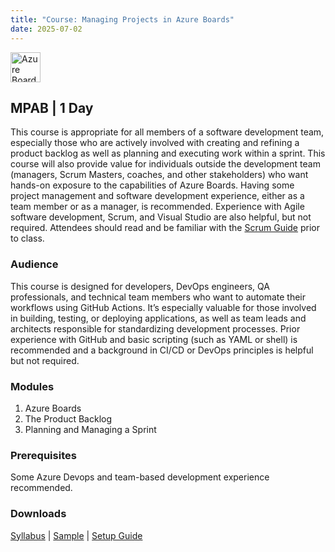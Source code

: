 ```yaml
---
title: "Course: Managing Projects in Azure Boards"
date: 2025-07-02
---
```


<img src="/images/azure-devops/azure-boards.png" alt="Azure Boards" style="height: 48px; margin-bottom: 0; vertical-align: middle;">

## MPAB | 1 Day
This course is appropriate for all members of a software development team, especially those who are actively involved with creating and refining a product backlog as well as planning and executing work within a sprint. This course will also provide value for individuals outside the development team (managers, Scrum Masters, coaches, and other stakeholders) who want hands-on exposure to the capabilities of Azure Boards. Having some project management and software development experience, either as a team member or as a manager, is recommended. Experience with Agile software development, Scrum, and Visual Studio are also helpful, but not required. Attendees should read and be familiar with the [Scrum Guide](https://scrumguides.org) prior to class.
### Audience
This course is designed for developers, DevOps engineers, QA professionals, and technical team members who want to automate their workflows using GitHub Actions. It’s especially valuable for those involved in building, testing, or deploying applications, as well as team leads and architects responsible for standardizing development processes. Prior experience with GitHub and basic scripting (such as YAML or shell) is recommended and a background in CI/CD or DevOps principles is helpful but not required.

### Modules
1. Azure Boards
2. The Product Backlog
3. Planning and Managing a Sprint

### Prerequisites
Some Azure Devops and team-based development experience recommended.

### Downloads

<a href="/downloads/syllabi/mpab.pdf" target="_blank">Syllabus</a> | <a href="/downloads/samples/mpab.sample.pdf" target="_blank">Sample</a> | <a href="/downloads/setup/mpab.setup.pdf" target="_blank">Setup Guide</a>